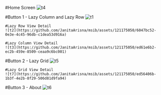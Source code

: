 #Home Screen
![t4](https://github.com/JanitaArisna/msib/assets/121175050/f7f1cf14-0a61-4f8e-a01f-eab4dc66c7c4)

#Button 1 - Lazy Column and Lazy Row
![t1](https://github.com/JanitaArisna/msib/assets/121175050/85b77a43-7146-4c9b-8454-0645d04d6ee1)

    #Lazy Row View Detail
    ![t2](https://github.com/JanitaArisna/msib/assets/121175050/6047bc52-0e3e-4c45-96db-c1dea53d916a)

    #Lazy Column View Detail
    ![t3](https://github.com/JanitaArisna/msib/assets/121175050/ed61e6b2-ec2b-459e-8509-ceaa9c6bc001)

#Button 2 - Lazy Grid
![t5](https://github.com/JanitaArisna/msib/assets/121175050/3c6a7283-419a-4c83-a9b7-73fed00a3b82)

    #Lazy Grid View Detail
    ![t7](https://github.com/JanitaArisna/msib/assets/121175050/ed56406b-1b3f-4e2b-8f29-506d81d9fa94)

#Button 3 - About
![t6](https://github.com/JanitaArisna/msib/assets/121175050/53b0d965-1e14-43f8-ace4-94f1a2fecc8c)
